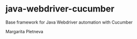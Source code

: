 # java-webdriver-cucumber

Base framework for Java Webdriver automation with Cucumber

Margarita Pletneva  